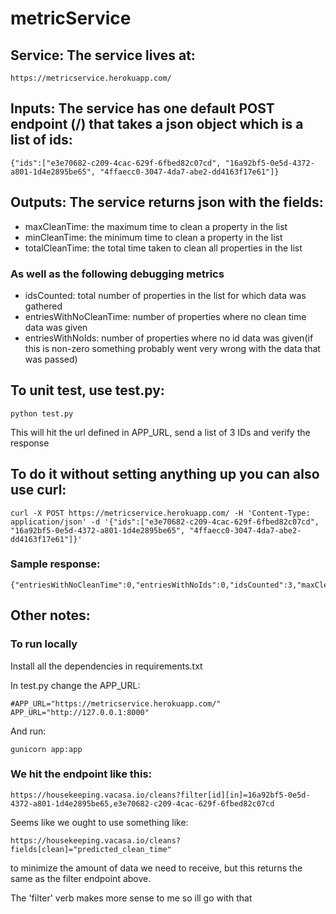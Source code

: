 # metricService

## Service: The service lives at:
```
https://metricservice.herokuapp.com/
```

## Inputs: The service has one default POST endpoint (/) that takes a json object which is a list of ids:
```
{"ids":["e3e70682-c209-4cac-629f-6fbed82c07cd", "16a92bf5-0e5d-4372-a801-1d4e2895be65", "4ffaecc0-3047-4da7-abe2-dd4163f17e61"]}
```

## Outputs: The service returns json with the fields:
- maxCleanTime: the maximum time to clean a property in the list
- minCleanTime: the minimum time to clean a property in the list
- totalCleanTime: the total time taken to clean all properties in the list
### As well as the following debugging metrics
- idsCounted: total number of properties in the list for which data was gathered
- entriesWithNoCleanTime: number of properties where no clean time data was given
- entriesWithNoIds: number of properties where no id data was given(if this is non-zero something probably went very wrong with the data that was passed)

## To unit test, use test.py:
```
python test.py
```
This will hit the url defined in APP_URL, send a list of 3 IDs and verify the response

## To do it without setting anything up you can also use curl:
```
curl -X POST https://metricservice.herokuapp.com/ -H 'Content-Type: application/json' -d '{"ids":["e3e70682-c209-4cac-629f-6fbed82c07cd", "16a92bf5-0e5d-4372-a801-1d4e2895be65", "4ffaecc0-3047-4da7-abe2-dd4163f17e61"]}'
```

### Sample response:
```
{"entriesWithNoCleanTime":0,"entriesWithNoIds":0,"idsCounted":3,"maxCleanTime":2.91691406956171,"minCleanTime":2.29352616732206,"totalCleanTime":7.72456219718605}
```

## Other notes:
### To run locally
Install all the dependencies in requirements.txt

In test.py change the APP_URL:
```
#APP_URL="https://metricservice.herokuapp.com/"
APP_URL="http://127.0.0.1:8000"
```
And run:
```
gunicorn app:app
```

### We hit the endpoint like this:
```
https://housekeeping.vacasa.io/cleans?filter[id][in]=16a92bf5-0e5d-4372-a801-1d4e2895be65,e3e70682-c209-4cac-629f-6fbed82c07cd
```

Seems like we ought to use something like:
```
https://housekeeping.vacasa.io/cleans?fields[clean]="predicted_clean_time"
```
to minimize the amount of data we need to receive, but this returns the same as the filter endpoint above.

The 'filter' verb makes more sense to me so ill go with that
